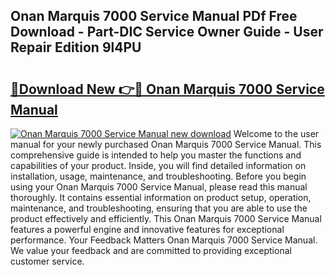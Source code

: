 ## Onan Marquis 7000 Service Manual PDf Free Download - Part-DIC Service Owner Guide - User Repair Edition 9l4PU

# <h2><a href="http://bc14909.oget.top/?id=Onan+Marquis+7000+Service+Manual">🔗Download New 👉🔴 Onan Marquis 7000 Service Manual</a></h2>

[![Onan Marquis 7000 Service Manual new download](https://i.imgur.com/5g1atiW.png)](http://bc14909.oget.top/?id=Onan+Marquis+7000+Service+Manual)
Welcome to the user manual for your newly purchased Onan Marquis 7000 Service Manual. This comprehensive guide is intended to help you master the functions and capabilities of your product. Inside, you will find detailed information on installation, usage, maintenance, and troubleshooting. Before you begin using your Onan Marquis 7000 Service Manual, please read this manual thoroughly. It contains essential information on product setup, operation, maintenance, and troubleshooting, ensuring that you are able to use the product effectively and efficiently. This Onan Marquis 7000 Service Manual features a powerful engine and innovative features for exceptional performance. Your Feedback Matters Onan Marquis 7000 Service Manual. We value your feedback and are committed to providing exceptional customer service.
